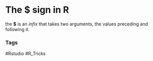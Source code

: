 # The $ sign in R 
the **$** is an $infix$ that takes two arguments, the values preceding and following it. 



### Tags
#Rstudio 
#R_Tricks 
